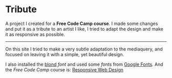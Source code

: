 # Tribute
A project I created for a **Free Code Camp course**. I made some changes and put it as a tribute to an artist I like, I tried to adapt the design and make it as responsive as possible.

---

On this site I tried to make a very subtle adaptation to the mediaquery, and focused on leaving it with a simple, yet beautiful design.

I also installed the [blond](https://www.reddit.com/r/identifythisfont/comments/chkorg/what_font_does_frank_ocean_use_on_his_blond_album/) _font_ and used some _fonts_ from [Google Fonts](https://fonts.google.com).
And the _Free Code Camp_ course is: [Responsive Web Design](www.freecodecamp.org/learn/2022/responsive-web-design/#learn-the-css-box-model-by-building-a-rothko-painting)
